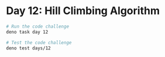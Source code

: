 # Day 12: Hill Climbing Algorithm

```sh
# Run the code challenge
deno task day 12

# Test the code challenge
deno test days/12
```

